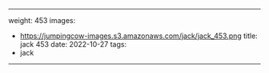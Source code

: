 
---
weight: 453
images:
- https://jumpingcow-images.s3.amazonaws.com/jack/jack_453.png
title: jack 453
date: 2022-10-27
tags:
- jack
---
